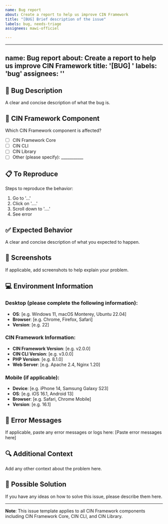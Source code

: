 ```yaml
---
name: Bug report
about: Create a report to help us improve CIN Framework
title: "[BUG] Brief description of the issue"
labels: bug, needs-triage
assignees: mawi-officiel

---
```


---
name: Bug report
about: Create a report to help us improve CIN Framework
title: '[BUG] '
labels: 'bug'
assignees: ''
---

## 🐛 Bug Description
A clear and concise description of what the bug is.

## 🔧 CIN Framework Component
Which CIN Framework component is affected?
- [ ] CIN Framework Core
- [ ] CIN CLI
- [ ] CIN Library
- [ ] Other (please specify): ___________

## 📋 To Reproduce
Steps to reproduce the behavior:
1. Go to '...'
2. Click on '....'
3. Scroll down to '....'
4. See error

## ✅ Expected Behavior
A clear and concise description of what you expected to happen.

## 📸 Screenshots
If applicable, add screenshots to help explain your problem.

## 💻 Environment Information

### Desktop (please complete the following information):
- **OS**: [e.g. Windows 11, macOS Monterey, Ubuntu 22.04]
- **Browser**: [e.g. Chrome, Firefox, Safari]
- **Version**: [e.g. 22]

### CIN Framework Information:
- **CIN Framework Version**: [e.g. v2.0.0]
- **CIN CLI Version**: [e.g. v3.0.0]
- **PHP Version**: [e.g. 8.1.0]
- **Web Server**: [e.g. Apache 2.4, Nginx 1.20]

### Mobile (if applicable):
- **Device**: [e.g. iPhone 14, Samsung Galaxy S23]
- **OS**: [e.g. iOS 16.1, Android 13]
- **Browser**: [e.g. Safari, Chrome Mobile]
- **Version**: [e.g. 16.1]

## 📝 Error Messages
If applicable, paste any error messages or logs here: [Paste error messages here]


## 🔍 Additional Context
Add any other context about the problem here.

## 🚀 Possible Solution
If you have any ideas on how to solve this issue, please describe them here.

---

**Note**: This issue template applies to all CIN Framework components including CIN Framework Core, CIN CLI, and CIN Library.

